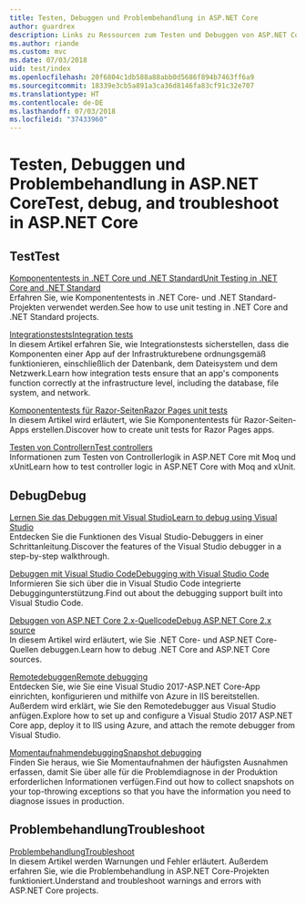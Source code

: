 ```yaml
---
title: Testen, Debuggen und Problembehandlung in ASP.NET Core
author: guardrex
description: Links zu Ressourcen zum Testen und Debuggen von ASP.NET Core-Anwendungen.
ms.author: riande
ms.custom: mvc
ms.date: 07/03/2018
uid: test/index
ms.openlocfilehash: 20f6804c1db588a88abb0d5686f894b7463ff6a9
ms.sourcegitcommit: 18339e3cb5a891a3ca36d8146fa83cf91c32e707
ms.translationtype: HT
ms.contentlocale: de-DE
ms.lasthandoff: 07/03/2018
ms.locfileid: "37433960"
---
```

# <a name="test-debug-and-troubleshoot-in-aspnet-core"></a><span data-ttu-id="85886-103">Testen, Debuggen und Problembehandlung in ASP.NET Core</span><span class="sxs-lookup"><span data-stu-id="85886-103">Test, debug, and troubleshoot in ASP.NET Core</span></span>

## <a name="test"></a><span data-ttu-id="85886-104">Test</span><span class="sxs-lookup"><span data-stu-id="85886-104">Test</span></span>

[<span data-ttu-id="85886-105">Komponententests in .NET Core und .NET Standard</span><span class="sxs-lookup"><span data-stu-id="85886-105">Unit Testing in .NET Core and .NET Standard</span></span>](/dotnet/articles/core/testing/)  
<span data-ttu-id="85886-106">Erfahren Sie, wie Komponententests in .NET Core- und .NET Standard-Projekten verwendet werden.</span><span class="sxs-lookup"><span data-stu-id="85886-106">See how to use unit testing in .NET Core and .NET Standard projects.</span></span>

[<span data-ttu-id="85886-107">Integrationstests</span><span class="sxs-lookup"><span data-stu-id="85886-107">Integration tests</span></span>](xref:test/integration-tests)  
<span data-ttu-id="85886-108">In diesem Artikel erfahren Sie, wie Integrationstests sicherstellen, dass die Komponenten einer App auf der Infrastrukturebene ordnungsgemäß funktionieren, einschließlich der Datenbank, dem Dateisystem und dem Netzwerk.</span><span class="sxs-lookup"><span data-stu-id="85886-108">Learn how integration tests ensure that an app's components function correctly at the infrastructure level, including the database, file system, and network.</span></span>

[<span data-ttu-id="85886-109">Komponententests für Razor-Seiten</span><span class="sxs-lookup"><span data-stu-id="85886-109">Razor Pages unit tests</span></span>](xref:test/razor-pages-tests)  
<span data-ttu-id="85886-110">In diesem Artikel wird erläutert, wie Sie Komponententests für Razor-Seiten-Apps erstellen.</span><span class="sxs-lookup"><span data-stu-id="85886-110">Discover how to create unit tests for Razor Pages apps.</span></span>

[<span data-ttu-id="85886-111">Testen von Controllern</span><span class="sxs-lookup"><span data-stu-id="85886-111">Test controllers</span></span>](xref:mvc/controllers/testing)  
<span data-ttu-id="85886-112">Informationen zum Testen von Controllerlogik in ASP.NET Core mit Moq und xUnit</span><span class="sxs-lookup"><span data-stu-id="85886-112">Learn how to test controller logic in ASP.NET Core with Moq and xUnit.</span></span>

## <a name="debug"></a><span data-ttu-id="85886-113">Debug</span><span class="sxs-lookup"><span data-stu-id="85886-113">Debug</span></span>

[<span data-ttu-id="85886-114">Lernen Sie das Debuggen mit Visual Studio</span><span class="sxs-lookup"><span data-stu-id="85886-114">Learn to debug using Visual Studio</span></span>](/visualstudio/debugger/getting-started-with-the-debugger)  
<span data-ttu-id="85886-115">Entdecken Sie die Funktionen des Visual Studio-Debuggers in einer Schrittanleitung.</span><span class="sxs-lookup"><span data-stu-id="85886-115">Discover the features of the Visual Studio debugger in a step-by-step walkthrough.</span></span>

[<span data-ttu-id="85886-116">Debuggen mit Visual Studio Code</span><span class="sxs-lookup"><span data-stu-id="85886-116">Debugging with Visual Studio Code</span></span>](https://code.visualstudio.com/docs/editor/debugging)  
<span data-ttu-id="85886-117">Informieren Sie sich über die in Visual Studio Code integrierte Debuggingunterstützung.</span><span class="sxs-lookup"><span data-stu-id="85886-117">Find out about the debugging support built into Visual Studio Code.</span></span>

[<span data-ttu-id="85886-118">Debuggen von ASP.NET Core 2.x-Quellcode</span><span class="sxs-lookup"><span data-stu-id="85886-118">Debug ASP.NET Core 2.x source</span></span>](https://github.com/aspnet/Docs/issues/4155)  
<span data-ttu-id="85886-119">In diesem Artikel wird erläutert, wie Sie .NET Core- und ASP.NET Core-Quellen debuggen.</span><span class="sxs-lookup"><span data-stu-id="85886-119">Learn how to debug .NET Core and ASP.NET Core sources.</span></span>

[<span data-ttu-id="85886-120">Remotedebuggen</span><span class="sxs-lookup"><span data-stu-id="85886-120">Remote debugging</span></span>](/visualstudio/debugger/remote-debugging-azure)  
<span data-ttu-id="85886-121">Entdecken Sie, wie Sie eine Visual Studio 2017-ASP.NET Core-App einrichten, konfigurieren und mithilfe von Azure in IIS bereitstellen. Außerdem wird erklärt, wie Sie den Remotedebugger aus Visual Studio anfügen.</span><span class="sxs-lookup"><span data-stu-id="85886-121">Explore how to set up and configure a Visual Studio 2017 ASP.NET Core app, deploy it to IIS using Azure, and attach the remote debugger from Visual Studio.</span></span>

[<span data-ttu-id="85886-122">Momentaufnahmendebugging</span><span class="sxs-lookup"><span data-stu-id="85886-122">Snapshot debugging</span></span>](/azure/application-insights/app-insights-snapshot-debugger)  
<span data-ttu-id="85886-123">Finden Sie heraus, wie Sie Momentaufnahmen der häufigsten Ausnahmen erfassen, damit Sie über alle für die Problemdiagnose in der Produktion erforderlichen Informationen verfügen.</span><span class="sxs-lookup"><span data-stu-id="85886-123">Find out how to collect snapshots on your top-throwing exceptions so that you have the information you need to diagnose issues in production.</span></span>

## <a name="troubleshoot"></a><span data-ttu-id="85886-124">Problembehandlung</span><span class="sxs-lookup"><span data-stu-id="85886-124">Troubleshoot</span></span>

[<span data-ttu-id="85886-125">Problembehandlung</span><span class="sxs-lookup"><span data-stu-id="85886-125">Troubleshoot</span></span>](xref:test/troubleshoot)  
<span data-ttu-id="85886-126">In diesem Artikel werden Warnungen und Fehler erläutert. Außerdem erfahren Sie, wie die Problembehandlung in ASP.NET Core-Projekten funktioniert.</span><span class="sxs-lookup"><span data-stu-id="85886-126">Understand and troubleshoot warnings and errors with ASP.NET Core projects.</span></span>
